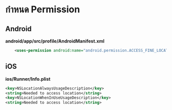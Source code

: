 
# กำหนด Permission

## Android 

**android/app/src/profile/AndroidManifest.xml**

```xml
    <uses-permission android:name="android.permission.ACCESS_FINE_LOCATION" />
```


## iOS 

**ios/Runner/Info.plist**

```xml
<key>NSLocationAlwaysUsageDescription</key>
<string>Needed to access location</string>
<key>NSLocationWhenInUseUsageDescription</key>
<string>Needed to access location</string>
```